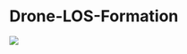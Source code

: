 # Drone-LOS-Formation
<img src="https://img.shields.io/badge/-CoppeliaSim-4FC08D.svg?style=plastic">

